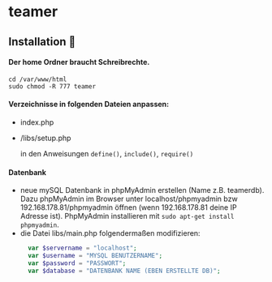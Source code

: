 # teamer
## Installation :snail:
#### Der home Ordner braucht Schreibrechte.
```linux
cd /var/www/html
sudo chmod -R 777 teamer
```
#### Verzeichnisse in folgenden Dateien anpassen:
* index.php
* /libs/setup.php
  
  in den Anweisungen `define()`, `include()`, `require()`
#### Datenbank
* neue mySQL Datenbank in phpMyAdmin erstellen (Name z.B. teamerdb). 
Dazu phpMyAdmin im Browser unter localhost/phpmyadmin bzw 192.168.178.81/phpmyadmin öffnen (wenn 192.168.178.81 deine IP Adresse ist). PhpMyAdmin installieren mit `sudo apt-get install phpmyadmin`.
* die Datei libs/main.php folgendermaßen modifizieren:
  ```php
    var $servername = "localhost";
    var $username = "MYSQL BENUTZERNAME";
    var $password = "PASSWORT";
    var $database = "DATENBANK NAME (EBEN ERSTELLTE DB)";
   ``` 
